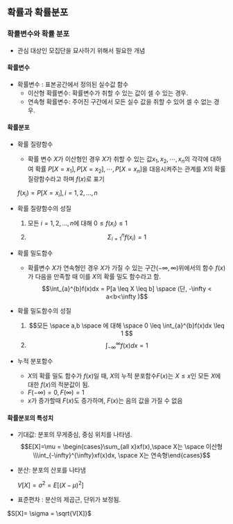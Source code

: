 ## 확률과 확률분포
### 확률변수와 확률 분포
- 관심 대상인 모집단을 묘사하기 위해서 필요한 개념
#### 확률변수
- 확률변수 : 표본공간에서 정의된 실수값 함수
  - 이산형 확률변수: 확률변수가 취할 수 있는 값이 셀 수 있는 경우.
  - 연속형 확률변수: 주어진 구간에서 모든 실수 값을 취할 수 있어 셀 수 없는 경우.
#### 확률분포
- 확률 질량함수
  - 확률 변수 $X$가 이산형인 경우 $X$가 취할 수 있는 값$x_1,x_2,\cdots,x_n$의 각각에 대하여 확률 $P[X=x_1],P[X=x_2],\cdots,P[X=x_n]$을 대응시켜주는 관계를 $X$의 확률질량함수라고 하며 $f(x)$로 표기
 
  $f(x_i)=P[X=x_i], i= 1,2,\dots,n$
- 확률 질량함수의 성질
  1. 모든 $i = 1,2,\dots,n$에 대해 $0 \leq f(x_i) \leq 1$
  2. $$\Sigma_{i=1}^{n}f(x_i) =1 $$

- 확률 밀도함수
  - 확률변수 $X$가 연속형인 경우 $X$가 가질 수 있는 구간$(-\infty , \infty)$위에서의 함수 $f(x)$가 다음을 만족할 때 이를 $X$의 확률 밀도 함수라고 함.
$$\int_{a}^{b}f(x)dx = P[a \leq X \leq b]
\space (단, -\infty < a<b<\infty )$$
- 확률 밀도함수의 성질
  1. $$모든 \space a,b \space 에 대해 \space 0 \leq \int_{a}^{b}f(x)dx \leq 1 $$
  2. $$\int_{-\infty}^{\infty} f(x)dx =1 $$
- 누적 분포함수
  - $X$의 확률 밀도 함수가 $f(x)$일 때, $X$의 누적 분포함수$F(x)$는 $X\leq x$인 모든 $X$에 대한 $f(x)$의 적분값이 됨.
  - $F(-\infty)=0,F(\infty)=1$
  - $x$가 증가할때 $F(x)$도 증가하며, $F(x)$는 음의 값을 가질 수 없음
#### 확률분포의 특성치
- 기대값: 분포의 무게중심, 중심 위치를 나타냄.
  $$E[X]=\mu = \begin{cases}\sum_{all x}xf(x),\space X는 \space 이산형\\\int_{-\infty}^{\infty}xf(x)dx, \space X는 연속형\end{cases}$$
- 분산: 분포의 산포를 나타냄

  $V[X]=\sigma^2=E[(X-\mu)^2]$

- 표준편차 : 분산의 제곱근, 단위가 보정됨.
 
 $S[X]= \sigma = \sqrt{V[X]}$
 